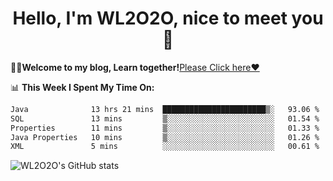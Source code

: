 <h1 align = "center">Hello, I'm WL2O2O, nice to meet you 👋</h1>

🧑‍💻**Welcome to my blog, Learn together!**[Please Click here❤️](https://wl2o2o.github.io)

📊 **This Week I Spent My Time On:**
<!--START_SECTION:waka-->

```txt
Java              13 hrs 21 mins  ███████████████████████▒░   93.06 %
SQL               13 mins         ▒░░░░░░░░░░░░░░░░░░░░░░░░   01.54 %
Properties        11 mins         ▒░░░░░░░░░░░░░░░░░░░░░░░░   01.33 %
Java Properties   10 mins         ▒░░░░░░░░░░░░░░░░░░░░░░░░   01.26 %
XML               5 mins          ░░░░░░░░░░░░░░░░░░░░░░░░░   00.61 %
```

<!--END_SECTION:waka-->

![WL2O2O's GitHub stats](https://github-readme-stats.vercel.app/api?username=wl2o2o&show_icons=true)


<!--
**WL2O2O/WL2O2O** is a ✨ _special_ ✨ repository because its `README.md` (this file) appears on your GitHub profile.

Here are some ideas to get you started:

- 🔭 I’m currently working on ...
- 🌱 I’m currently learning ...
- 👯 I’m looking to collaborate on ...
- 🤔 I’m looking for help with ...
- 💬 Ask me about ...
- 📫 How to reach me: ...
- 😄 Pronouns: ...
- ⚡ Fun fact: ...
-->
